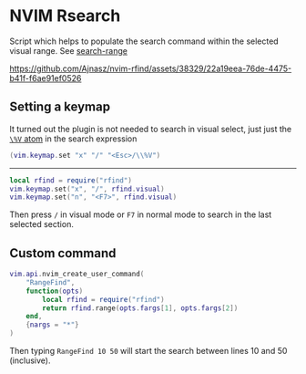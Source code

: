 # NVIM Rsearch

Script which helps to populate the search command within the selected visual
range. See [search-range](https://neovim.io/doc/user/pattern.html#search-range)


https://github.com/Ajnasz/nvim-rfind/assets/38329/22a19eea-76de-4475-b41f-f6ae91ef0526


## Setting a keymap

It turned out the plugin is not needed to search in visual select, just just the [`\%V` atom](https://neovim.io/doc/user/pattern.html#%2F%5C%25V) in the search expression

```lua
(vim.keymap.set "x" "/" "<Esc>/\\%V")
```
***

```lua
local rfind = require("rfind")
vim.keymap.set("x", "/", rfind.visual)
vim.keymap.set("n", "<F7>", rfind.visual)
```

Then press `/` in visual mode or `F7` in normal mode to search in the last
selected section.

## Custom command

```lua
vim.api.nvim_create_user_command(
    "RangeFind",
    function(opts)
        local rfind = require("rfind")
        return rfind.range(opts.fargs[1], opts.fargs[2])
    end,
    {nargs = "*"}
)
```

Then typing `RangeFind 10 50` will start the search between lines 10 and 50 (inclusive).
